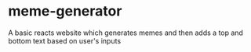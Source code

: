 # meme-generator
A basic reacts website which generates memes and then adds a top and bottom text based on user's inputs
